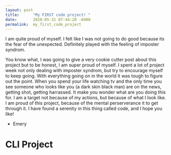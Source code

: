 ```yaml
---
layout: post
title:      "My FIRST code project! "
date:       2020-05-31 07:44:20 -0400
permalink:  my_first_code_project
---
```



I am quite proud of myself. I felt like I was not going to do good because its the fear of the unexpected. Definitely played with the feeling of imposter syndrom. 

You know what, I was going to give a very cookie cutter post about this project but to be honest, I am super proud of myself. I spent a lot of project week not only dealing with imposter syndrom, but try to encourage myself to keep going. With everything going on in the world it was tough to figure out the point. When you spend your life watching tv and the only time you see someone who looks like you (a dark skin black man) are on the news, getting shot, getting harrassed. It make you wonder what are you doing this for. I am a target not because of my actions, but because of what I look like. I am proud of this project, because of the mental perserverance it to get through it. I have found a serenity in this thing called code, and I hope you like!

- Emery

# CLI Project 
